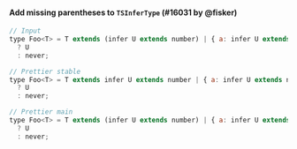 #### Add missing parentheses to `TSInferType` (#16031 by @fisker)

<!-- prettier-ignore -->
```jsx
// Input
type Foo<T> = T extends (infer U extends number) | { a: infer U extends number }
  ? U
  : never;

// Prettier stable
type Foo<T> = T extends infer U extends number | { a: infer U extends number }
  ? U
  : never;

// Prettier main
type Foo<T> = T extends (infer U extends number) | { a: infer U extends number }
  ? U
  : never;
```
